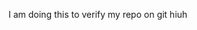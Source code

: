 <!-- GitAds-Verify: 2ZSDLJEPPQ1XWGY9ORCPYQFF3PSI2W9G -->

I am doing this to verify my repo on git
hiuh
